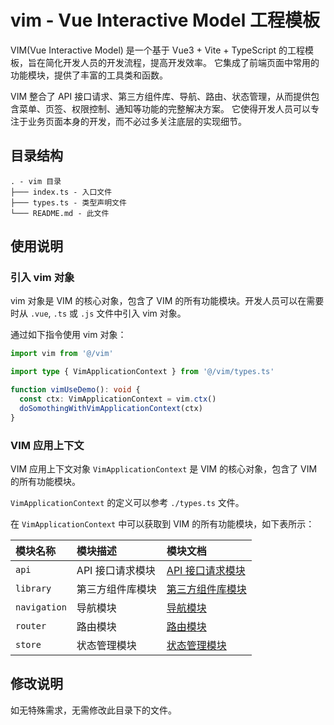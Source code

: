 # vim - Vue Interactive Model 工程模板

VIM(Vue Interactive Model) 是一个基于 Vue3 + Vite + TypeScript 的工程模板，旨在简化开发人员的开发流程，提高开发效率。
它集成了前端页面中常用的功能模块，提供了丰富的工具类和函数。

VIM 整合了 API 接口请求、第三方组件库、导航、路由、状态管理，从而提供包含菜单、页签、权限控制、通知等功能的完整解决方案。
它使得开发人员可以专注于业务页面本身的开发，而不必过多关注底层的实现细节。

## 目录结构

```
. - vim 目录
├─── index.ts - 入口文件
├─── types.ts - 类型声明文件
└─── README.md - 此文件
```

## 使用说明

### 引入 vim 对象

vim 对象是 VIM 的核心对象，包含了 VIM 的所有功能模块。开发人员可以在需要时从 `.vue`, `.ts` 或 `.js` 文件中引入 vim 对象。

通过如下指令使用 vim 对象：

```typescript
import vim from '@/vim'

import type { VimApplicationContext } from '@/vim/types.ts'

function vimUseDemo(): void {
  const ctx: VimApplicationContext = vim.ctx()
  doSomothingWithVimApplicationContext(ctx)
}
```

### VIM 应用上下文

VIM 应用上下文对象 `VimApplicationContext` 是 VIM 的核心对象，包含了 VIM 的所有功能模块。

`VimApplicationContext` 的定义可以参考 `./types.ts` 文件。

在 `VimApplicationContext` 中可以获取到 VIM 的所有功能模块，如下表所示：

| 模块名称         | 模块描述       | 模块文档                             |
|:-------------|:-----------|:---------------------------------|
| `api`        | API 接口请求模块 | [API 接口请求模块](../api/README.md)   |
| `library`    | 第三方组件库模块   | [第三方组件库模块](../library/README.md) |
| `navigation` | 导航模块       | [导航模块](../navigation/README.md)  |
| `router`     | 路由模块       | [路由模块](../router/README.md)      |
| `store`      | 状态管理模块     | [状态管理模块](../store/README.md)     |

## 修改说明

如无特殊需求，无需修改此目录下的文件。
